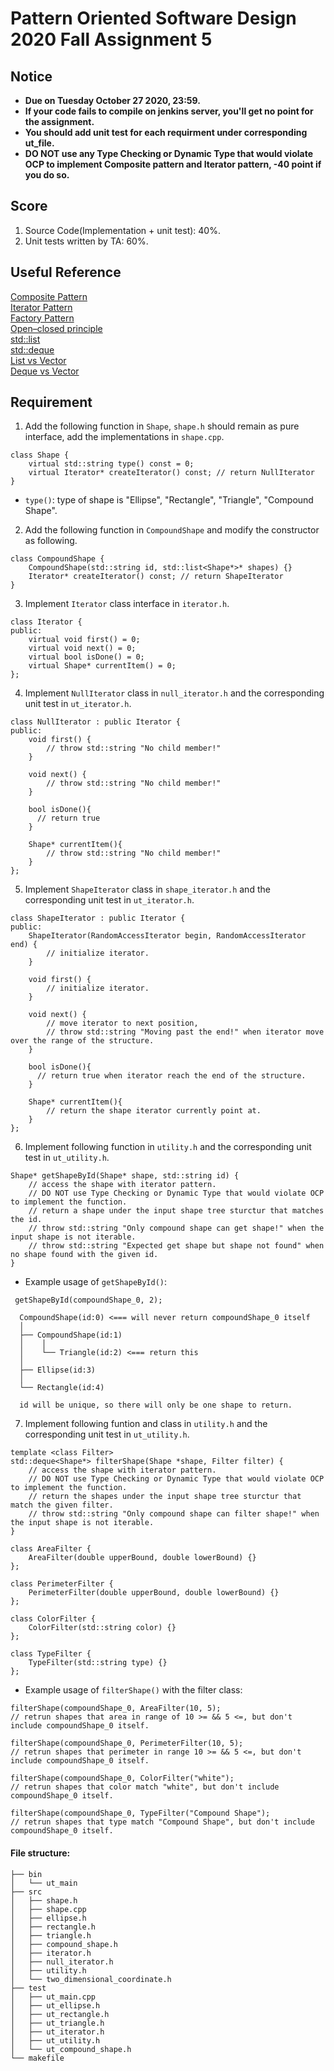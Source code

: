 # **Pattern Oriented Software Design 2020 Fall Assignment 5**  

## **Notice**  
* **Due on Tuesday October 27 2020, 23:59.**  
* **If your code fails to compile on jenkins server, you'll get no point for the assignment.**  
* **You should add unit test for each requirment under corresponding ut_file.**  
* **DO NOT use any Type Checking or Dynamic Type that would violate OCP to implement Composite pattern and Iterator pattern, -40 point if you do so.**  

## **Score**  
1. Source Code(Implementation + unit test): 40%.  
2. Unit tests written by TA: 60%.  

## **Useful Reference**  
[Composite Pattern](https://refactoring.guru/design-patterns/composite)  
[Iterator Pattern](https://refactoring.guru/design-patterns/iterator)  
[Factory Pattern](https://refactoring.guru/design-patterns/factory-method)  
[Open–closed principle](http://joelabrahamsson.com/a-simple-example-of-the-openclosed-principle/)  
[std::list](http://www.cplusplus.com/reference/list/list/)  
[std::deque](http://www.cplusplus.com/reference/deque/deque/)  
[List vs Vector](https://www.geeksforgeeks.org/difference-between-vector-and-list/)  
[Deque vs Vector](https://www.geeksforgeeks.org/deque-vs-vector-in-c-stl/)  

## **Requirement**  
1. Add the following function in `Shape`, `shape.h` should remain as pure interface, add the implementations in `shape.cpp`.  
```
class Shape {
    virtual std::string type() const = 0;
    virtual Iterator* createIterator() const; // return NullIterator
}
```
* `type()`: type of shape is "Ellipse", "Rectangle", "Triangle", "Compound Shape".  

2. Add the following function in `CompoundShape` and modify the constructor as following.  
```
class CompoundShape {
    CompoundShape(std::string id, std::list<Shape*>* shapes) {}
    Iterator* createIterator() const; // return ShapeIterator
}
```

3. Implement `Iterator` class interface in `iterator.h`.  
```
class Iterator {
public:
    virtual void first() = 0;
    virtual void next() = 0;
    virtual bool isDone() = 0;
    virtual Shape* currentItem() = 0;
};
```

4. Implement `NullIterator` class in `null_iterator.h` and the corresponding unit test in `ut_iterator.h`.  
```
class NullIterator : public Iterator {
public:
    void first() {
        // throw std::string "No child member!"
    }

    void next() {
        // throw std::string "No child member!"
    }
    
    bool isDone(){
      // return true
    }
    
    Shape* currentItem(){
        // throw std::string "No child member!"
    }
};
```

5. Implement `ShapeIterator` class in `shape_iterator.h` and the corresponding unit test in `ut_iterator.h`.  
```
class ShapeIterator : public Iterator {
public:
    ShapeIterator(RandomAccessIterator begin, RandomAccessIterator end) {
        // initialize iterator.
    }
    
    void first() {
        // initialize iterator.
    }
    
    void next() {
        // move iterator to next position,
        // throw std::string "Moving past the end!" when iterator move over the range of the structure.
    }
    
    bool isDone(){
      // return true when iterator reach the end of the structure.
    }
    
    Shape* currentItem(){
        // return the shape iterator currently point at.
    }
};
```

6. Implement following function in `utility.h` and the corresponding unit test in `ut_utility.h`.  
```
Shape* getShapeById(Shape* shape, std::string id) {
    // access the shape with iterator pattern.
    // DO NOT use Type Checking or Dynamic Type that would violate OCP to implement the function.
    // return a shape under the input shape tree sturctur that matches the id.
    // throw std::string "Only compound shape can get shape!" when the input shape is not iterable.
    // throw std::string "Expected get shape but shape not found" when no shape found with the given id.
}
```
* Example usage of `getShapeById()`:  
```
 getShapeById(compoundShape_0, 2);
  
  CompoundShape(id:0) <=== will never return compoundShape_0 itself
  │
  ├── CompoundShape(id:1)
  │    │
  │    └── Triangle(id:2) <=== return this
  │
  ├── Ellipse(id:3)
  │
  └── Rectangle(id:4)

  id will be unique, so there will only be one shape to return.
```
7. Implement following funtion and class in `utility.h` and the corresponding unit test in `ut_utility.h`.  
```
template <class Filter>
std::deque<Shape*> filterShape(Shape *shape, Filter filter) {
    // access the shape with iterator pattern.
    // DO NOT use Type Checking or Dynamic Type that would violate OCP to implement the function.
    // return the shapes under the input shape tree sturctur that match the given filter.
    // throw std::string "Only compound shape can filter shape!" when the input shape is not iterable.
}

class AreaFilter {
    AreaFilter(double upperBound, double lowerBound) {}
};

class PerimeterFilter {
    PerimeterFilter(double upperBound, double lowerBound) {}
};

class ColorFilter {
    ColorFilter(std::string color) {}
};

class TypeFilter {
    TypeFilter(std::string type) {}
};
```
* Example usage of `filterShape()` with the filter class:  
```
filterShape(compoundShape_0, AreaFilter(10, 5);
// retrun shapes that area in range of 10 >= && 5 <=, but don't include compoundShape_0 itself.

filterShape(compoundShape_0, PerimeterFilter(10, 5);
// retrun shapes that perimeter in range 10 >= && 5 <=, but don't include compoundShape_0 itself.

filterShape(compoundShape_0, ColorFilter("white");
// retrun shapes that color match "white", but don't include compoundShape_0 itself.

filterShape(compoundShape_0, TypeFilter("Compound Shape");
// retrun shapes that type match "Compound Shape", but don't include compoundShape_0 itself.
```

#### File structure:  
```
├── bin
│   └── ut_main
├── src
│   ├── shape.h
│   ├── shape.cpp
│   ├── ellipse.h
│   ├── rectangle.h
│   ├── triangle.h
│   ├── compound_shape.h
│   ├── iterator.h
│   ├── null_iterator.h
│   ├── utility.h
│   └── two_dimensional_coordinate.h
├── test
│   ├── ut_main.cpp
│   ├── ut_ellipse.h
│   ├── ut_rectangle.h
│   ├── ut_triangle.h
│   ├── ut_iterator.h
│   ├── ut_utility.h
│   └── ut_compound_shape.h
└── makefile

```